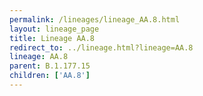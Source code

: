 ```yaml
---
permalink: /lineages/lineage_AA.8.html
layout: lineage_page
title: Lineage AA.8
redirect_to: ../lineage.html?lineage=AA.8
lineage: AA.8
parent: B.1.177.15
children: ['AA.8']
---
```

